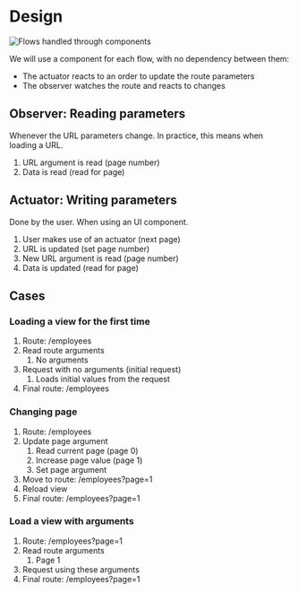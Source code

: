 # Design

![Flows handled through components](../../../.gitbook/assets/datasource\_url\_flow.drawio.png)

We will use a component for each flow, with no dependency between them:

* The actuator reacts to an order to update the route parameters
* The observer watches the route and reacts to changes

## Observer: Reading parameters

Whenever the URL parameters change. In practice, this means when loading a URL.

1. URL argument is read (page number)
2. Data is read (read for page)

## Actuator: Writing parameters

Done by the user. When using an UI component.

1. User makes use of an actuator (next page)
2. URL is updated (set page number)
3. New URL argument is read (page number)
4. Data is updated (read for page)

## Cases

### Loading a view for the first time

1. Route: /employees
2. Read route arguments
   1. No arguments
3. Request with no arguments (initial request)
   1. Loads initial values from the request
4. Final route: /employees

### Changing page

1. Route: /employees
2. Update page argument
   1. Read current page (page 0)
   2. Increase page value (page 1)
   3. Set page argument
3. Move to route: /employees?page=1
4. Reload view
5. Final route: /employees?page=1

### Load a view with arguments

1. Route: /employees?page=1
2. Read route arguments
   1. Page 1
3. Request using these arguments
4. Final route: /employees?page=1
